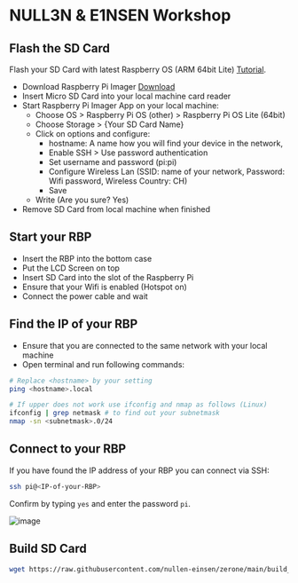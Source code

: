 # NULL3N & E1NSEN Workshop

## Flash the SD Card

Flash your SD Card with latest Raspberry OS (ARM 64bit Lite) [Tutorial](https://www.raspberrypi.com/documentation/computers/getting-started.html).
- Download Raspberry Pi Imager [Download](https://www.raspberrypi.com/software/)
- Insert Micro SD Card into your local machine card reader
- Start Raspberry Pi Imager App on your local machine:
  - Choose OS > Raspberry Pi OS (other) > Raspberry Pi OS Lite (64bit)
  - Choose Storage > {Your SD Card Name}
  - Click on options and configure:
    - hostname: A name how you will find your device in the network, <hostname>
    - Enable SSH > Use password authentication
    - Set username and password (pi:pi)
    - Configure Wireless Lan (SSID: name of your network, Password: Wifi password, Wireless Country: CH)
    - Save
  - Write (Are you sure? Yes)
- Remove SD Card from local machine when finished

## Start your RBP
- Insert the RBP into the bottom case
- Put the LCD Screen on top
- Insert SD Card into the slot of the Raspberry Pi
- Ensure that your Wifi is enabled (Hotspot on)
- Connect the power cable and wait

## Find the IP of your RBP
- Ensure that you are connected to the same network with your local machine
- Open terminal and run following commands:

```bash
# Replace <hostname> by your setting
ping <hostname>.local

# If upper does not work use ifconfig and nmap as follows (Linux)
ifconfig | grep netmask # to find out your subnetmask
nmap -sn <subnetmask>.0/24
```

## Connect to your RBP
If you have found the IP address of your RBP you can connect via SSH:

```bash
ssh pi@<IP-of-your-RBP>
```

Confirm by typing `yes` and enter the password `pi`.

![image](https://user-images.githubusercontent.com/92563141/181783475-493b6fdc-69c8-4238-a80d-98c68d3b0e81.png)


## Build SD Card

```bash
wget https://raw.githubusercontent.com/nullen-einsen/zerone/main/build_sdcard.sh && sudo bash build_sdcard.sh
```

